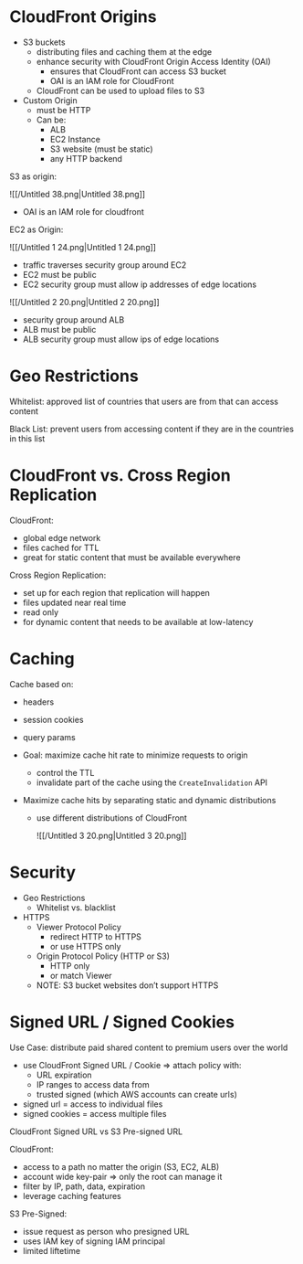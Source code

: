 
# CloudFront Origins

- S3 buckets
    - distributing files and caching them at the edge
    - enhance security with CloudFront Origin Access Identity (OAI)
        - ensures that CloudFront can access S3 bucket
        - OAI is an IAM role for CloudFront
    - CloudFront can be used to upload files to S3
- Custom Origin
    - must be HTTP
    - Can be:
        - ALB
        - EC2 Instance
        - S3 website (must be static)
        - any HTTP backend

S3 as origin:

![[/Untitled 38.png|Untitled 38.png]]

- OAI is an IAM role for cloudfront

EC2 as Origin:

![[/Untitled 1 24.png|Untitled 1 24.png]]

- traffic traverses security group around EC2
- EC2 must be public
- EC2 security group must allow ip addresses of edge locations

![[/Untitled 2 20.png|Untitled 2 20.png]]

- security group around ALB
- ALB must be public
- ALB security group must allow ips of edge locations

# Geo Restrictions

Whitelist: approved list of countries that users are from that can access content

Black List: prevent users from accessing content if they are in the countries in this list

# CloudFront vs. Cross Region Replication

CloudFront:

- global edge network
- files cached for TTL
- great for static content that must be available everywhere

Cross Region Replication:

- set up for each region that replication will happen
- files updated near real time
- read only
- for dynamic content that needs to be available at low-latency

# Caching

Cache based on:

- headers
- session cookies
- query params

- Goal: maximize cache hit rate to minimize requests to origin
    - control the TTL
    - invalidate part of the cache using the `CreateInvalidation` API
- Maximize cache hits by separating static and dynamic distributions
    - use different distributions of CloudFront
        
        ![[/Untitled 3 20.png|Untitled 3 20.png]]
        

  

# Security

- Geo Restrictions
    - Whitelist vs. blacklist
- HTTPS
    - Viewer Protocol Policy
        - redirect HTTP to HTTPS
        - or use HTTPS only
    - Origin Protocol Policy (HTTP or S3)
        - HTTP only
        - or match Viewer
    - NOTE: S3 bucket websites don’t support HTTPS

# Signed URL / Signed Cookies

Use Case: distribute paid shared content to premium users over the world

- use CloudFront Signed URL / Cookie ⇒ attach policy with:
    - URL expiration
    - IP ranges to access data from
    - trusted signed (which AWS accounts can create urls)
- signed url = access to individual files
- signed cookies = access multiple files

CloudFront Signed URL vs S3 Pre-signed URL

CloudFront:

- access to a path no matter the origin (S3, EC2, ALB)
- account wide key-pair ⇒ only the root can manage it
- filter by IP, path, data, expiration
- leverage caching features

S3 Pre-Signed:

- issue request as person who presigned URL
- uses IAM key of signing IAM principal
- limited liftetime
